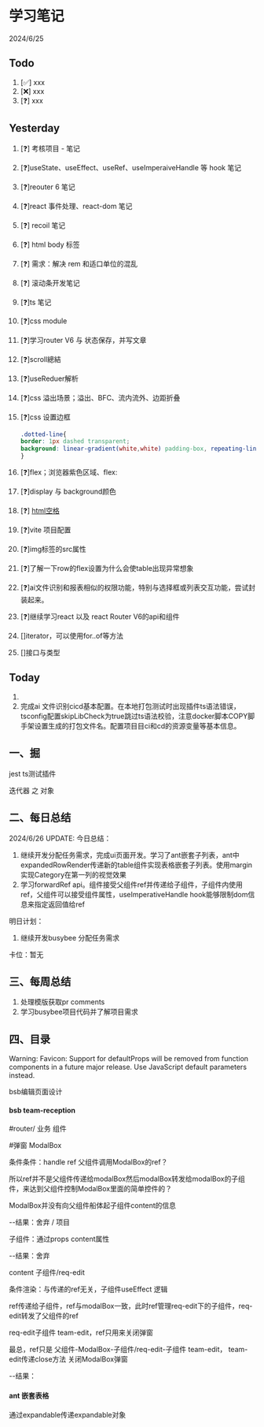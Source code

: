 # 学习笔记

2024/6/25



## Todo

1. [✅] xxx
2. [❌] xxx
3. [❓] xxx



## Yesterday

1. [❓] 考核项目 - 笔记

2. [❓]useState、useEffect、useRef、useImperaiveHandle 等 hook 笔记

3. [❓]reouter 6 笔记

4. [❓]react 事件处理、react-dom 笔记

5. [❓] recoil 笔记

6. [❓] html body 标签

7. [❓] 需求：解决 rem 和适口单位的混乱

8. [❓] 滚动条开发笔记

9. [❓]ts 笔记

10. [❓]css module

11. [❓]学习router V6 与 状态保存，并写文章

12. [❓]scroll總結

13. [❓]useReduer解析

14. [❓]css 溢出场景；溢出、BFC、流内流外、边距折叠

15. [❓]css 设置边框

    ~~~css
    .dotted-line{    
    border: 1px dashed transparent;    
    background: linear-gradient(white,white) padding-box, repeating-linear-gradient(-45deg,#ccc 0, #ccc .25em,white 0,white .75em);
    }
    
    ~~~

16. [❓]flex；浏览器紫色区域、flex:

17. [❓]display 与 background颜色

18. [❓] [html空格](https://blog.csdn.net/wuzhiyue2/article/details/117990898)

19. [❓]vite 项目配置

20. [❓]img标签的src属性

21. [❓]了解一下row的flex设置为什么会使table出现异常想象

22. [❓]ai文件识别和报表相似的权限功能，特别与选择框或列表交互功能，尝试封装起来。

23. [❓]继续学习react 以及 react Router V6的api和组件

24. []iterator，可以使用for..of等方法

25. []接口与类型



## Today

1. 
1. 完成ai 文件识别cicd基本配置。在本地打包测试时出现插件ts语法错误，tsconfig配置skipLibCheck为true跳过ts语法校验，注意docker脚本COPY脚手架设置生成的打包文件名。配置项目目ci和cd的资源变量等基本信息。



## 一、掘

jest ts测试插件

迭代器 之 对象



## 二、每日总结

2024/6/26 UPDATE:
今日总结：

1. 继续开发分配任务需求，完成ui页面开发。学习了ant嵌套子列表，ant中expandedRowRender传递新的table组件实现表格嵌套子列表。使用margin实现Category在第一列的视觉效果
1. 学习forwardRef api。组件接受父组件ref并传递给子组件，子组件内使用ref，父组件可以接受组件属性，useImperativeHandle hook能够限制dom信息来指定返回值给ref




明日计划：

1. 继续开发busybee 分配任务需求



卡位：暂无



## 三、每周总结

1. 处理模版获取pr comments
2. 学习busybee项目代码并了解项目需求




## 四、目录

Warning: Favicon: Support for defaultProps will be removed from function components in a future major release. Use JavaScript default parameters instead.

bsb编辑页面设计



#### bsb team-reception

#router/ 业务 组件

#弹窗 ModalBox

条件条件：handle ref  父组件调用ModalBox的ref？

所以ref并不是父组件传递给modalBox然后modalBox转发给modalBox的子组件，来达到父组件控制ModalBox里面的简单控件的？

ModalBox并没有向父组件船体起子组件content的信息

--结果：舍弃 / 项目



子组件：通过props content属性 

--结果：舍弃



content 子组件/req-edit

条件渲染：与传递的ref无关，子组件useEffect 逻辑

ref传递给子组件，ref与modalBox一致，此时ref管理req-edit下的子组件，req-edit转发了父组件的ref

req-edit子组件 team-edit，ref只用来关闭弹窗

最总，ref只是 父组件-ModalBox-子组件/req-edit-子组件 team-edit， team-edit传递close方法 关闭ModalBox弹窗

--结果：



#### ant 嵌套表格

通过expandable传递expandable对象
